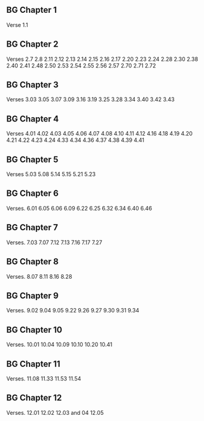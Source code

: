 ## BG Chapter 1	

Verse    1.1

## BG Chapter 2	

Verses  2.7  2.8  2.11  2.12  2.13  2.14  2.15  2.16  2.17  2.20  2.23  2.24  2.28  2.30  2.38  2.40  2.41  2.48  2.50 2.53  2.54  2.55  2.56  2.57   2.70   2.71   2.72

## BG Chapter 3  	

Verses  3.03  3.05  3.07  3.09  3.16  3.19  3.25  3.28   3.34  3.40    3.42  3.43 

## BG Chapter 4	

Verses  4.01  4.02  4.03  4.05  4.06  4.07  4.08  4.10   4.11   4.12   4.16  4.18   4.19   4.20   4.21   4.22   4.23   4.24   4.33   4.34   4.36   4.37   4.38   4.39   4.41

## BG Chapter 5	

Verses  5.03 5.08 5.14  5.15  5.21  5.23

## BG Chapter 6 	

Verses. 6.01  6.05  6.06  6.09  6.22  6.25  6.32  6.34  6.40  6.46

## BG Chapter 7 	

Verses. 7.03  7.07  7.12  7.13  7.16  7.17  7.27

## BG Chapter 8 	

Verses. 8.07  8.11  8.16  8.28

## BG Chapter 9 	

Verses. 9.02  9.04  9.05  9.22  9.26  9.27  9.30  9.31  9.34

## BG Chapter 10 	

Verses. 10.01  10.04  10.09  10.10  10.20  10.41

## BG Chapter 11 	

Verses. 11.08  11.33  11.53  11.54

## BG Chapter 12 	

Verses. 12.01  12.02  12.03 and 04  12.05

